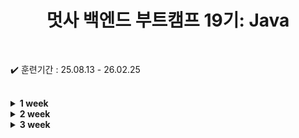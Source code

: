 
<div align="center">

  # 멋사 백엔드 부트캠프 19기: Java
  
</div>

<br>

✔️ 훈련기간 : 25.08.13 - 26.02.25

<br>

<details>
    <summary><strong>1 week</strong></summary>

```bash
    2025.08.13 
        ├ 14:00 ~ 18:00 오리엔테이션
        └
    2025.08.14
        ├ 09:00 ~ 12:00 Git 설치 & JDK 설치 및 환경설정
        └ 13:00 ~ 18:00 Git & GitHub 기본 개념,Git 기본 명령어 실습
```
* [0813내용.md](./src/week_01/_0813/0813내용.md)
* [0814내용.md](./src/week_01/_0814/0814내용.md)

</details>


<details>
    <summary><strong>2 week</strong></summary>

```bash
    2025.08.18 
        ├ 09:00 ~ 12:00 자바 프로그래밍 기초 (자바개념, JDK)
        └ 13:00 ~ 18:00 자바 프로그래밍 기초 (IDE, 식별, 접근제어자)
    2025.08.19
        ├ 09:00 ~ 12:00 자바 프로그래밍 기초 (변수와 데이터 타입, 형변환)
        └ 13:00 ~ 18:00 자바 프로그래밍 기초 (연산자, 조건문)
    2025.08.20
        ├ 09:00 ~ 12:00 자바 프로그래밍 기초 (반복문 while & for)
        └ 13:00 ~ 18:00 자바 프로그래밍 기초 (반복문과 label, 배열)
    2025.08.21
        ├ 09:00 ~ 12:00 자바 프로그래밍 기초 (다차원배열, 객체지향 기초)
        └ 13:00 ~ 18:00 자바 프로그래밍 기초 (클래스와 객체, 필드, 메서드)
    2025.08.22
        ├ 09:00 ~ 12:00 자바 프로그래밍 기초 (기본 생성자, 매개변수 생성자, 오버로딩)
        └ 13:00 ~ 18:00 자바 프로그래밍 기초 (this, 메서드체이닝, 패키지와 import)
```
* [0818내용.md](./src/week_02/_0818/0818내용.md)
* [0819내용.md](./src/week_02/_0819/0819내용.md)
* [0820내용.md](./src/week_02/_0820/0820내용.md)
* [0821내용.md](./src/week_02/_0821/0821내용.md)
* [0822내용.md](./src/week_02/_0822/0822내용.md)

</details>
<details>
    <summary><strong>3 week</strong></summary>

```bash
    2025.08.25 
        ├ 09:00 ~ 12:00 자바 프로그래밍 기초 (상속)
        └ 13:00 ~ 18:00 자바 프로그래밍 기초 (getter & setter, 메서드 오버라이딩 & 오버로딩)
    2025.08.26
        ├ 09:00 ~ 12:00 자바 프로그래밍 기초 (객체 형변환, 추상 클래스)
        └ 13:00 ~ 18:00 자바 프로그래밍 기초 (인터페이스 클래스, 디자인 패턴, 개념정리)
    2025.08.27
        ├ 09:00 ~ 12:00 자바 프로그래밍 기초 (오브젝트 Override, final과 열거형, 내부클래스)
        └ 13:00 ~ 18:00 자바 프로그래밍 기초 (오브젝트 메서드, String 클래스, String 빌더&버퍼, Math)
    2025.08.28
        ├ 09:00 ~ 12:00 자바 프로그래밍 기초 (System 클래스, Wrapper 클래스)
        └ 13:00 ~ 18:00 자바 프로그래밍 기초 (컬렉션 프레임워크 : list, set, map)
    2025.08.29
        ├ 09:00 ~ 18:00 자바 프로그래밍 기초 - 미니 프로젝트 만들기 
        └ 
```
* [0825내용.md](./src/week_03/_0825/0825내용.md)
* [0826내용.md](./src/week_03/_0826/0826내용.md)
* [0827내용.md](./src/week_03/_0827/0827내용.md)
* [0828내용.md](./src/week_03/_0828/0828내용.md)
* [0829내용.md](./src/week_03/_0829/0829내용.md)

</details>